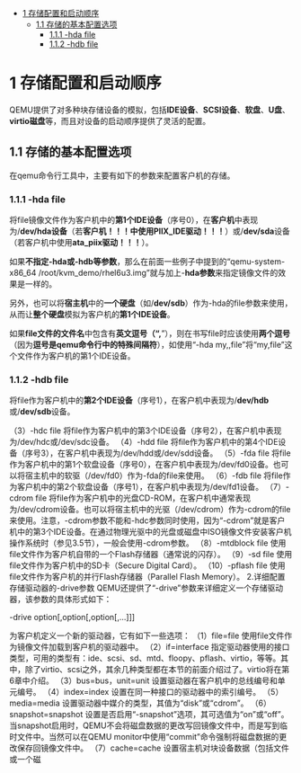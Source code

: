 
<!-- @import "[TOC]" {cmd="toc" depthFrom=1 depthTo=6 orderedList=false} -->

<!-- code_chunk_output -->

* [1 存储配置和启动顺序](#1-存储配置和启动顺序)
	* [1.1 存储的基本配置选项](#11-存储的基本配置选项)
		* [1.1.1 \-hda file](#111-hda-file)
		* [1.1.2 \-hdb file](#112-hdb-file)

<!-- /code_chunk_output -->

# 1 存储配置和启动顺序

QEMU提供了对多种块存储设备的模拟，包括**IDE设备**、**SCSI设备**、**软盘**、**U盘**、**virtio磁盘**等，而且对设备的启动顺序提供了灵活的配置。

## 1.1 存储的基本配置选项

在qemu命令行工具中，主要有如下的参数来配置客户机的存储。

### 1.1.1 \-hda file

将file镜像文件作为客户机中的**第1个IDE设备**（序号0），在**客户机**中表现为/**dev/hda设备**（若**客户机！！！**中使用**PIIX\_IDE驱动！！！**）或/**dev/sda**设备（若客户机中使用**ata\_piix驱动！！！**）。

如果**不指定\-hda或\-hdb等参数**，那么在前面一些例子中提到的“qemu\-system\-x86\_64 /root/kvm_demo/rhel6u3.img”就与加上\-**hda参数**来指定镜像文件的效果是一样的。

另外，也可以将**宿主机**中的**一个硬盘**（如/**dev/sdb**）作为\-hda的file参数来使用，从而让**整个硬盘**模拟为客户机的**第1个IDE设备**。

如果**file文件的文件名**中包含有**英文逗号（“,**”），则在书写file时应该使用**两个逗号**（因为**逗号是qemu命令行中的特殊间隔符**），如使用“\-hda my,,file”将“my,file”这个文件作为客户机的第1个IDE设备。

### 1.1.2 \-hdb file

将file作为客户机中的**第2个IDE设备**（序号1），在客户机中表现为/**dev/hdb**或/**dev/sdb**设备。

（3）-hdc file
将file作为客户机中的第3个IDE设备（序号2），在客户机中表现为/dev/hdc或/dev/sdc设备。
（4）-hdd file
将file作为客户机中的第4个IDE设备（序号3），在客户机中表现为/dev/hdd或/dev/sdd设备。
（5）-fda file
将file作为客户机中的第1个软盘设备（序号0），在客户机中表现为/dev/fd0设备。也可以将宿主机中的软驱（/dev/fd0）作为-fda的file来使用。
（6）-fdb file
将file作为客户机中的第2个软盘设备（序号1），在客户机中表现为/dev/fd1设备。
（7）-cdrom file
将file作为客户机中的光盘CD-ROM，在客户机中通常表现为/dev/cdrom设备。也可以将宿主机中的光驱（/dev/cdrom）作为-cdrom的file来使用。注意，-cdrom参数不能和-hdc参数同时使用，因为“-cdrom”就是客户机中的第3个IDE设备。在通过物理光驱中的光盘或磁盘中ISO镜像文件安装客户机操作系统时（参见3.5节），一般会使用-cdrom参数。
（8）-mtdblock file
使用file文件作为客户机自带的一个Flash存储器（通常说的闪存）。
（9）-sd file
使用file文件作为客户机中的SD卡（Secure Digital Card）。
（10）-pflash file
使用file文件作为客户机的并行Flash存储器（Parallel Flash Memory）。
2.详细配置存储驱动器的-drive参数
QEMU还提供了“-drive”参数来详细定义一个存储驱动器，该参数的具体形式如下：

-drive option[,option[,option[,...]]]

为客户机定义一个新的驱动器，它有如下一些选项：
（1）file=file
使用file文件作为镜像文件加载到客户机的驱动器中。
（2）if=interface
指定驱动器使用的接口类型，可用的类型有：ide、scsi、sd、mtd、floopy、pflash、virtio，等等。其中，除了virtio、scsi之外，其余几种类型都在本节的前面介绍过了。virtio将在第6章中介绍。
（3）bus=bus，unit=unit
设置驱动器在客户机中的总线编号和单元编号。
（4）index=index
设置在同一种接口的驱动器中的索引编号。
（5）media=media
设置驱动器中媒介的类型，其值为“disk”或“cdrom”。
（6）snapshot=snapshot
设置是否启用“-snapshot”选项，其可选值为“on”或“off”。当snapshot启用时，QEMU不会将磁盘数据的更改写回镜像文件中，而是写到临时文件中。当然可以在QEMU monitor中使用“commit”命令强制将磁盘数据的更改保存回镜像文件中。
（7）cache=cache
设置宿主机对块设备数据（包括文件或一个磁